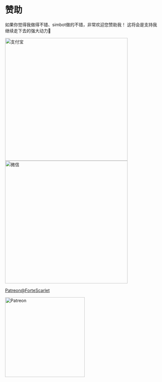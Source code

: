 # 赞助

如果你觉得我做得不错、simbot做的不错，非常欢迎您赞助我！
这将会是支持我继续走下去的强大动力💪


<tabs>
<tab id="支付宝" title="支付宝">
<img src="alipay.jpg" alt="支付宝" thumbnail="true" height="400" />
</tab>
<tab id="微信" title="微信">
<img src="wechat-pay.png" alt="微信" thumbnail="true" height="400" />
</tab>
<tab id="Patreon" title="Patreon">

[Patreon@ForteScarlet](https://www.patreon.com/ForteScarlet)

<img src="patreon.png" alt="Patreon" height="260" />

</tab>
</tabs>
